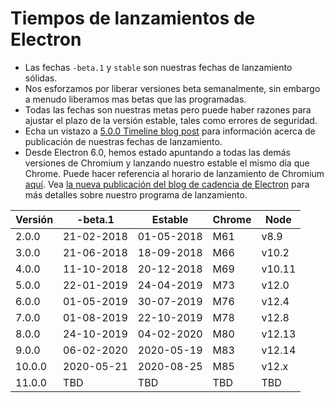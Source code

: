 # Tiempos de lanzamientos de Electron

* Las fechas `-beta.1` y `stable` son nuestras fechas de lanzamiento sólidas.
* Nos esforzamos por liberar versiones beta semanalmente, sin embargo a menudo liberamos mas betas que las programadas.
* Todas las fechas son nuestras metas pero puede haber razones para ajustar el plazo de la versión estable, tales como errores de seguridad.
* Echa un vistazo a [5.0.0 Timeline blog post](https://electronjs.org/blog/electron-5-0-timeline) para información acerca de publicación de nuestras fechas de lanzamiento.
* Desde Electron 6.0, hemos estado apuntando a todas las demás versiones de Chromium y lanzando nuestro estable el mismo día que Chrome. Puede hacer referencia al horario de lanzamiento de Chromium [aquí](https://chromiumdash.appspot.com/schedule). Vea [la nueva publicación del blog de cadencia de Electron](https://www.electronjs.org/blog/12-week-cadence) para más detalles sobre nuestro programa de lanzamiento.

| Versión | -beta.1    | Estable    | Chrome | Node   |
| ------- | ---------- | ---------- | ------ | ------ |
| 2.0.0   | 21-02-2018 | 01-05-2018 | M61    | v8.9   |
| 3.0.0   | 21-06-2018 | 18-09-2018 | M66    | v10.2  |
| 4.0.0   | 11-10-2018 | 20-12-2018 | M69    | v10.11 |
| 5.0.0   | 22-01-2019 | 24-04-2019 | M73    | v12.0  |
| 6.0.0   | 01-05-2019 | 30-07-2019 | M76    | v12.4  |
| 7.0.0   | 01-08-2019 | 22-10-2019 | M78    | v12.8  |
| 8.0.0   | 24-10-2019 | 04-02-2020 | M80    | v12.13 |
| 9.0.0   | 06-02-2020 | 2020-05-19 | M83    | v12.14 |
| 10.0.0  | 2020-05-21 | 2020-08-25 | M85    | v12.x  |
| 11.0.0  | TBD        | TBD        | TBD    | TBD    |
